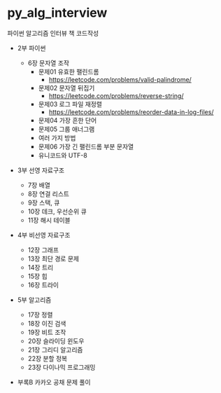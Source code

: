 # py_alg_interview
파이썬 알고리즘 인터뷰 책 코드작성

- 2부 파이썬
  - 6장 문자열 조작
    - 문제01 유효한 팰린드롬
      - https://leetcode.com/problems/valid-palindrome/
    - 문제02 문자열 뒤집기
      - https://leetcode.com/problems/reverse-string/
    - 문제03 로그 파일 재정렬
      - https://leetcode.com/problems/reorder-data-in-log-files/
    - 문제04 가장 흔한 단어
    - 문제05 그룹 애너그램
    - 여러 가지 방법
    - 문제06 가장 긴 팰린드롬 부분 문자열
    - 유니코드와 UTF-8
  
- 3부 선영 자료구조
  - 7장 배열
  - 8장 연걸 리스트
  - 9장 스택, 큐
  - 10장 데크, 우선순위 큐
  - 11장 해시 테이블
  
- 4부 비선영 자료구조
  - 12장 그래프
  - 13장 최단 경로 문제
  - 14장 트리
  - 15장 힙
  - 16장 트라이
  
- 5부 알고리즘
  - 17장 정렬
  - 18장 이진 검색
  - 19장 비트 조작
  - 20장 슬라이딩 윈도우
  - 21장 그리디 알고리즘
  - 22장 분할 정복
  - 23장 다이나믹 프로그래밍

- 부록B 카카오 공채 문제 풀이

